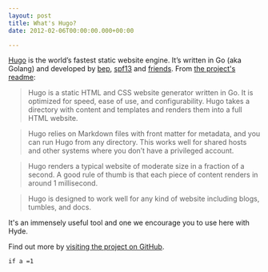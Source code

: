 ```yaml
---
layout: post
title: What's Hugo?
date: 2012-02-06T00:00:00.000+00:00

---
```

[Hugo](http://jekyllrb.com) is the world’s fastest static website engine. It’s written in Go (aka Golang) and developed by [bep](https://github.com/bep), [spf13](https://github.com/spf13) and [friends](https://github.com/gohugoio/hugo/graphs/contributors). From [the project's readme](https://github.com/gohugoio/hugo/blob/master/README.md):

> Hugo is a static HTML and CSS website generator written in Go. It is optimized for speed, ease of use, and configurability. Hugo takes a directory with content and templates and renders them into a full HTML website.

> Hugo relies on Markdown files with front matter for metadata, and you can run Hugo from any directory. This works well for shared hosts and other systems where you don’t have a privileged account.

> Hugo renders a typical website of moderate size in a fraction of a second. A good rule of thumb is that each piece of content renders in around 1 millisecond.

> Hugo is designed to work well for any kind of website including blogs, tumbles, and docs.

It's an immensely useful tool and one we encourage you to use here with Hyde.

Find out more by [visiting the project on GitHub](https://github.com/gohugoio/hugo).

    if a =1 